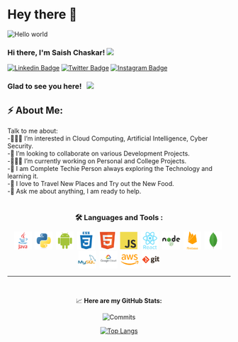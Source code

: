 # Hey there :wave:

<img src="https://raw.githubusercontent.com/sagar-viradiya/sagar-viradiya/master/resources/banner.png" alt="Hello world">

  
 ### Hi there, I'm Saish Chaskar! <img src="https://media.giphy.com/media/hvRJCLFzcasrR4ia7z/giphy.gif" width="25px">

[![Linkedin Badge](https://img.shields.io/badge/-LinkedIn-0e76a8?style=for-the-badge&logo=Linkedin&logoColor=white)](https://www.linkedin.com/in/saish-chaskar-74b705237/)
[![Twitter Badge](https://img.shields.io/badge/-Twitter-00acee?style=for-the-badge&logo=Twitter&logoColor=white)](https://twitter.com/SaishChaskar)
[![Instagram Badge](https://img.shields.io/badge/-Instagram-e4405f?style=for-the-badge&logo=Instagram&logoColor=white)](https://www.instagram.com/saishchaskar/?igshid=OGQ5ZDc2ODk2ZA%3D%3D)


### Glad to see you here! &nbsp; ![](https://visitor-badge.glitch.me/badge?page_id=saishchaskar.saishchaskar)

</div>  

## ⚡ About Me:
Talk to me about:  
-👨🏻‍💻 I’m interested in Cloud Computing, Artificial Intelligence, Cyber Security. \
-👀 I’m looking to collaborate on various Development Projects. \
-👨🏻‍💻 I’m currently working on Personal and College Projects. \
-👨 I am Complete Techie Person always exploring the Technology and learning it. \
-💞️ I love to Travel New Places and Try out the New Food. \
-💬 Ask me about anything, I am ready to help. \
<br />

<div align="center">

### :hammer_and_wrench: Languages and Tools :

  <img src="https://github.com/devicons/devicon/blob/master/icons/java/java-original-wordmark.svg" title="Java" alt="Java" width="40" height="40"/>&nbsp;
  <img src="https://github.com/devicons/devicon/blob/master/icons/python/python-original.svg" title="Python" alt="Python" width="40" height="40"/>&nbsp;
  <img src="https://github.com/devicons/devicon/blob/master/icons/android/android-original.svg" title="Android" alt="Android" width="40" height="40"/>&nbsp;
  <img src="https://github.com/devicons/devicon/blob/master/icons/css3/css3-plain-wordmark.svg"  title="CSS3" alt="CSS" width="40" height="40"/>&nbsp;
  <img src="https://github.com/devicons/devicon/blob/master/icons/html5/html5-original.svg" title="HTML5" alt="HTML" width="40" height="40"/>&nbsp;
  <img src="https://github.com/devicons/devicon/blob/master/icons/javascript/javascript-original.svg" title="JavaScript" alt="JavaScript" width="40" height="40"/>&nbsp;
  <img src="https://github.com/devicons/devicon/blob/master/icons/react/react-original-wordmark.svg" title="React" alt="React" width="40" height="40"/>&nbsp;
  <img src="https://github.com/devicons/devicon/blob/master/icons/nodejs/nodejs-original-wordmark.svg" title="NodeJS" alt="NodeJS" width="40" height="40"/>&nbsp;
  <img src="https://github.com/devicons/devicon/blob/master/icons/firebase/firebase-plain-wordmark.svg" title="Firebase" alt="Firebase" width="40" height="40"/>&nbsp;
  <img src="https://github.com/devicons/devicon/blob/master/icons/mongodb/mongodb-original.svg" title="MongoDB"  alt="MongoDB" width="40" height="40"/>&nbsp;
  <img src="https://github.com/devicons/devicon/blob/master/icons/mysql/mysql-original-wordmark.svg" title="MySQL"  alt="MySQL" width="40" height="40"/>&nbsp;
  <img src="https://github.com/devicons/devicon/blob/master/icons/googlecloud/googlecloud-original-wordmark.svg" title="GCP"  alt="GCP" width="40" height="40"/>&nbsp;
  <img src="https://github.com/devicons/devicon/blob/master/icons/amazonwebservices/amazonwebservices-plain-wordmark.svg" title="AWS" alt="AWS" width="40" height="40"/>&nbsp;
  <img src="https://github.com/devicons/devicon/blob/master/icons/git/git-original-wordmark.svg" title="Git" alt="Git" width="40" height="40"/>
  
</div>

---



</br>

<div align="center">
  
📈 **Here are my GitHub Stats:**

 ![Commits](https://github-readme-streak-stats.herokuapp.com/?user=saishchaskar&theme=material-palenight)



[![Top Langs](https://github-readme-stats.vercel.app/api/top-langs/?username=saishchaskar&show_icons=true&theme=material-palenight&layout=pie)](https://github.com/anuraghazra/github-readme-stats)

</div>

